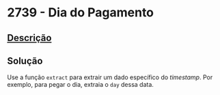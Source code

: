 # 2739 - Dia do Pagamento

## [Descrição](https://www.beecrowd.com.br/judge/pt/problems/view/2739)

## Solução

Use a função `extract` para extrair um dado específico do _timestamp_. Por exemplo, para pegar o dia, extraia o `day` dessa data.